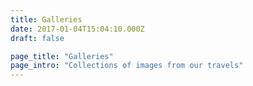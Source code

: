 ```yaml
---
title: Galleries
date: 2017-01-04T15:04:10.000Z
draft: false

page_title: "Galleries"
page_intro: "Collections of images from our travels"
---
```

